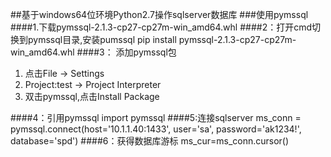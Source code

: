 ##基于windows64位环境Python2.7操作sqlserver数据库
###使用pymssql
####1.下载pymssql-2.1.3-cp27-cp27m-win_amd64.whl
####2：打开cmd切换到pymssql目录,安装pumssql
	pip install pymssql-2.1.3-cp27-cp27m-win_amd64.whl
####3： 添加pymssql包
1. 点击File -> Settings
2. Project:test -> Project Interpreter
3. 双击pymssql,点击Install Package

####4：引用pymssql 
	import pymssql
####5:连接sqlserver
	ms_conn = pymssql.connect(host='10.1.1.40:1433',
    user='sa', password='ak1234!', database='spd')
####6：获得数据库游标
	ms_cur=ms_conn.cursor()  

